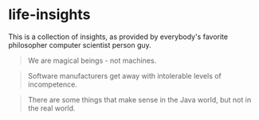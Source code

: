 # life-insights
This is a collection of insights, as provided by everybody's favorite philosopher computer scientist person guy.

> We are magical beings - not machines.

> Software manufacturers get away with intolerable levels of incompetence.

> There are some things that make sense in the Java world, but not in the real world.
